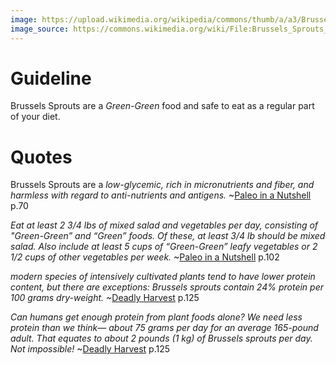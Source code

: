 ```yaml
---
image: https://upload.wikimedia.org/wikipedia/commons/thumb/a/a3/Brussels_Sprouts_ready_for_harvest.jpg/1024px-Brussels_Sprouts_ready_for_harvest.jpg
image_source: https://commons.wikimedia.org/wiki/File:Brussels_Sprouts_ready_for_harvest.jpg
---
```

# Guideline

Brussels Sprouts are a *Green-Green* food and safe to eat as a regular part of your diet.

# Quotes

Brussels Sprouts are a *low-glycemic, rich in micronutrients and fiber, and harmless with regard to anti-nutrients and antigens.* ~[Paleo in a Nutshell](/about.html) p.70

*Eat at least 2 3/4 lbs of mixed salad and vegetables per day, consisting of "Green-Green” and “Green” foods. Of these, at least 3/4 lb should be mixed salad. Also include at least 5 cups of “Green-Green” leafy vegetables or 2 1/2 cups of other vegetables per week.* ~[Paleo in a Nutshell](/about.html) p.102

*modern species of intensively cultivated plants tend to have lower protein content, but there are exceptions: Brussels sprouts contain 24% protein per 100 grams dry-weight.* ~[Deadly Harvest](/about.html) p.125

*Can humans get enough protein from plant foods alone? We need less protein than we think— about 75 grams per day for an average 165-pound adult. That equates to about 2 pounds (1 kg) of Brussels sprouts per day. Not impossible!* ~[Deadly Harvest](/about.html) p.125
